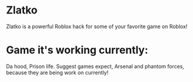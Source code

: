 # Zlatko
  Zlatko is a powerful Roblox hack for some of your favorite game on Roblox!
# Game it's working currently:
Da hood,
Prison life.
Suggest games expect, Arsenal and phantom forces, because they are being work on currently!
